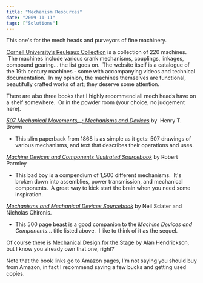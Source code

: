 ```yaml
---
title: "Mechanism Resources"
date: "2009-11-11"
tags: ["Solutions"]
---
```


This one's for the mech heads and purveyors of fine machinery.

[Cornell University’s Reuleaux Collection](http://kmoddl.library.cornell.edu/model.php?m=reuleaux) is a collection of 220 machines.  The machines include various crank mechanisms, couplings, linkages, compound gearing... the list goes on.  The website itself is a catalogue of the 19th century machines - some with accompanying videos and technical documentation.  In my opinion, the machines themselves are functional, beautifully crafted works of art; they deserve some attention.

There are also three books that I highly recommend all mech heads have on a shelf somewhere.  Or in the powder room (your choice, no judgement here).

_[507 Mechanical Movements](http://www.amazon.com/507-Mechanical-Movements-Mechanisms-Devices/dp/9650060219/ref=sr_1_7?ie=UTF8&s=books&qid=1257725475&sr=8-7)__[: Mechanisms and Devices](http://www.amazon.com/507-Mechanical-Movements-Mechanisms-Devices/dp/9650060219/ref=sr_1_7?ie=UTF8&s=books&qid=1257725475&sr=8-7)_ by  Henry T. Brown

- This slim paperback from 1868 is as simple as it gets: 507 drawings of various mechanisms, and text that describes their operations and uses.

_[Machine Devices and Components Illustrated Sourcebook](http://www.amazon.com/Machine-Devices-Components-Illustrated-Sourcebook/dp/0071436871/ref=sr_1_6?ie=UTF8&s=books&qid=1257725475&sr=8-6)_ by Robert Parmley

- This bad boy is a compendium of 1,500 different mechanisms.  It's broken down into assemblies, power transmission, and mechanical components.  A great way to kick start the brain when you need some inspiration.

_[Mechanisms and Mechanical Devices Sourcebook](http://www.amazon.com/Mechanisms-Mechanical-Devices-Sourcebook-Fourth/dp/0071467610/ref=sr_1_1?ie=UTF8&s=books&qid=1257725475&sr=8-1)_ by Neil Sclater and Nicholas Chironis.

- This 500 page beast is a good companion to the _Machine Devices and Components_... title listed above.  I like to think of it as the sequel.

Of course there is [Mechanical Design for the Stage](http://www.amazon.com/Mechanical-Design-Stage-Alan-Hendrickson/dp/024080631X/ref=sr_1_4?ie=UTF8&s=books&qid=1257727280&sr=1-4) by Alan Hendrickson, but I know you already own that one, right?

Note that the book links go to Amazon pages, I'm not saying you should buy from Amazon, in fact I recommend saving a few bucks and getting used copies.
